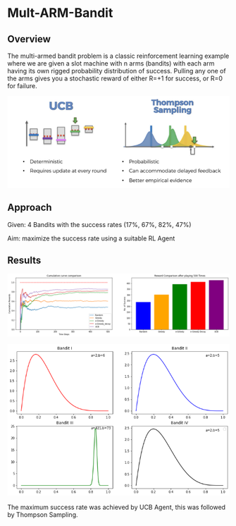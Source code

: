 # Mult-ARM-Bandit

## Overview

The multi-armed bandit problem is a classic reinforcement learning example where we are given a slot machine with n arms (bandits) with each arm having its own rigged probability distribution of success. Pulling any one of the arms gives you a stochastic reward of either R=+1 for success, or R=0 for failure.

<p align="center">
   <img src="ucb.png">
</p>

## Approach

Given: 4 Bandits with the success rates (17%, 67%, 82%, 47%) 

Aim: maximize the success rate using a suitable RL Agent


## Results

<p align="center">
   <img src="ucb1.png">
</p>

<p align="center">
   <img src="tm2.png">
</p>

The maximum success rate was achieved by UCB Agent, this was followed by Thompson Sampling.
